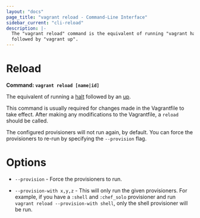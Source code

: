 ```yaml
---
layout: "docs"
page_title: "vagrant reload - Command-Line Interface"
sidebar_current: "cli-reload"
description: |-
  The "vagrant reload" command is the equivalent of running "vagrant halt"
  followed by "vagrant up".
---
```


# Reload

**Command: `vagrant reload [name|id]`**

The equivalent of running a [halt](/docs/cli/halt.html) followed by an
[up](/docs/cli/up.html).

This command is usually required for changes made in the Vagrantfile to
take effect. After making any modifications to the Vagrantfile, a `reload`
should be called.

The configured provisioners will not run again, by default. You can force
the provisioners to re-run by specifying the `--provision` flag.

# Options

* `--provision` - Force the provisioners to run.

* `--provision-with x,y,z` - This will only run the given provisioners. For
  example, if you have a `:shell` and `:chef_solo` provisioner and run
  `vagrant reload --provision-with shell`, only the shell provisioner will
  be run.
